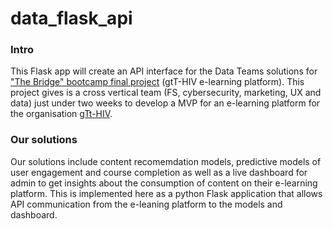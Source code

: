 # data_flask_api

### Intro
This Flask app will create an API interface for the Data Teams solutions for ["The Bridge" bootcamp final project](https://www.thebridge.tech/blog/reto-de-tripulaciones-the-bridge) (gtT-HIV e-learning platform). This project gives is a cross vertical team (FS, cybersecurity, marketing, UX and data) just under two weeks to develop a MVP for an e-learning platform for the organisation [gTt-HIV](http://www.gtt-vih.org/).

### Our solutions
Our solutions include content recomemdation models, predictive models of user engagement and course completion as well as a live dashboard for admin to get insights about the consumption of content on their e-learning platform. This is implemented here as a python Flask application that allows API communication from the e-leaning platform to the models and dashboard. 
